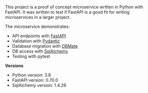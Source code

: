 This project is a proof of concept microservice written in Python with FastAPI.
It was written to test if FastAPI is a good fit for writing microservices in a
larger project.

The microservice demonstrates:

- API endpoints with [FastAPI](https://fastapi.tiangolo.com/)
- Validation with [Pydantic](https://pydantic-docs.helpmanual.io/)
- Database migration with [DBMate](https://github.com/amacneil/dbmate)
- DB access with [SqlAlchemy](https://www.sqlalchemy.org/)
- Testing with pytest

**Versions**
  
- Python version: 3.8
- FastAPI version: 0.70.0
- SqlAlchemy version: 1.4.26

